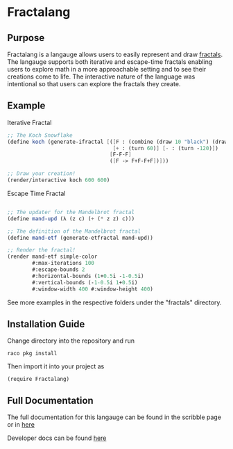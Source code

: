 # Fractalang

## Purpose

Fractalang is a langauge allows users to easily represent and draw [fractals](https://en.wikipedia.org/wiki/Fractal). The langauge supports both iterative and escape-time fractals enabling users to explore math in a more approachable setting and to see their creations come to life. The interactive nature of the language was intentional so that users can explore the fractals they create.
## Example



Iterative Fractal
```scheme
;; The Koch Snowflake
(define koch (generate-ifractal [([F : (combine (draw 10 "black") (draw 10 "red"))]
                                  [+ : (turn 60)] [- : (turn -120)])
                                 [F-F-F]
                                 ([F -> F+F-F+F])]))

;; Draw your creation!
(render/interactive koch 600 600)
```

Escape Time Fractal
```scheme

;; The updater for the Mandelbrot fractal
(define mand-upd (λ (z c) (+ (* z z) c)))

;; The definition of the Mandelbrot fractal
(define mand-etf (generate-etfractal mand-upd))

;; Render the fractal!
(render mand-etf simple-color
        #:max-iterations 100
        #:escape-bounds 2
        #:horizontal-bounds (1+0.5i -1-0.5i)
        #:vertical-bounds (-1-0.5i 1+0.5i)
        #:window-width 400 #:window-height 400)
```

See more examples in the respective folders under the "fractals" directory.

## Installation Guide

Change directory into the repository and run 


```
raco pkg install
```

Then import it into your project as 

```
(require Fractalang)
```
## Full Documentation

The full documentation for this langauge can be found in the scribble page or in [here](/fractals/design.md)

Developer docs can be found [here](/private/README.md)
